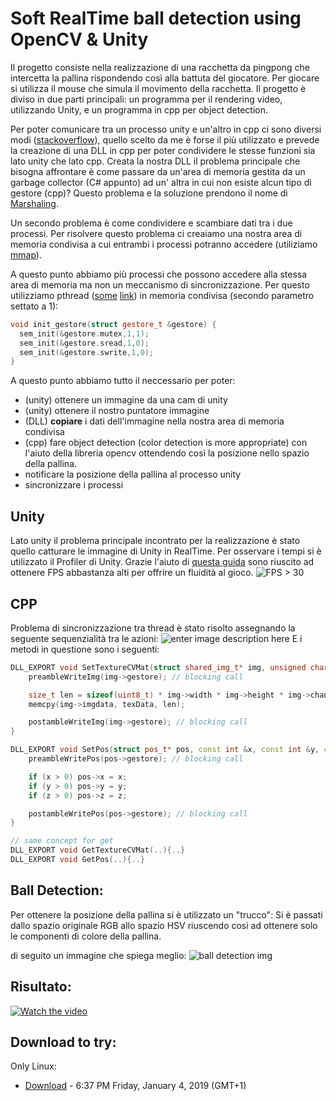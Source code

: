 Soft RealTime ball detection using OpenCV & Unity 
=================
Il progetto consiste nella realizzazione di una racchetta da pingpong che intercetta la pallina rispondendo così alla battuta del giocatore. Per giocare si utilizza il mouse che simula il movimento della racchetta.
Il progetto è diviso in due parti principali: un programma per il rendering video, utilizzando Unity, e un programma in cpp per object detection.

Per poter comunicare tra un processo unity e un'altro in cpp ci sono diversi modi ([stackoverflow](https://stackoverflow.com/questions/32632645/fastest-way-to-do-local-ipc-between-a-unity-process-and-another-c-sharp-process)), quello scelto da me è forse il più utilizzato e prevede la creazione di una DLL in cpp per poter condividere le stesse funzioni sia lato unity che lato cpp.
Creata la nostra DLL il problema principale che bisogna affrontare è come passare da un'area di memoria gestita da un garbage collector (C# appunto) ad un' altra in cui non esiste alcun tipo di gestore (cpp)? Questo problema e la soluzione prendono il nome di [Marshaling](https://www.codeproject.com/Articles/66245/Marshaling-with-Csharp-Chapter-1-Introducing-Marsh.aspx).

Un secondo problema è come condividere e scambiare dati tra i due processi. 
Per risolvere questo problema ci creaiamo una nostra area di memoria condivisa a cui entrambi i processi potranno accedere (utiliziamo [mmap](http://man7.org/linux/man-pages/man2/mmap.2.html)).

A questo punto abbiamo più processi che possono accedere alla stessa area di memoria ma non un meccanismo di sincronizzazione. Per questo utilizziamo pthread ([some](https://computing.llnl.gov/tutorials/pthreads/) [link](https://www.cs.cmu.edu/afs/cs/academic/class/15492-f07/www/pthreads.html)) in memoria condivisa (secondo parametro settato a 1):
```cpp
void init_gestore(struct gestore_t &gestore) {  
  sem_init(&gestore.mutex,1,1);  
  sem_init(&gestore.sread,1,0); 
  sem_init(&gestore.swrite,1,0);
}
```

A questo punto abbiamo tutto il neccessario per poter:
* (unity) ottenere un immagine da una cam di unity
* (unity) ottenere il nostro puntatore immagine
* (DLL) **copiare** i dati dell'immagine nella nostra area di memoria condivisa
* (cpp) fare object detection (color detection is more appropriate) con l'aiuto della libreria opencv ottendendo così la posizione nello spazio della pallina.
* notificare la posizione della pallina al processo unity
* sincronizzare i processi

Unity
---
Lato unity il problema principale incontrato per la realizzazione è stato quello catturare le immagine di Unity in RealTime. Per osservare i tempi si è utilizzato il Profiler di Unity.
Grazie l'aiuto di [questa guida](https://medium.com/google-developers/real-time-image-capture-in-unity-458de1364a4c) sono riuscito ad ottenere FPS abbastanza alti per offrire un fluidità al gioco.
![FPS  > 30](https://i.imgur.com/bn3zzkW.jpg)


CPP
---
Problema di sincronizzazione tra thread è stato risolto assegnando  la seguente sequenzialità tra le azioni:
![enter image description here](https://i.imgur.com/0GdZygN.jpg)
E i metodi in questione sono i seguenti:

```cpp
DLL_EXPORT void SetTextureCVMat(struct shared_img_t* img, unsigned char *texData){
    preambleWriteImg(img->gestore); // blocking call

    size_t len = sizeof(uint8_t) * img->width * img->height * img->channel;
    memcpy(img->imgdata, texData, len);

    postambleWriteImg(img->gestore); // blocking call
}

DLL_EXPORT void SetPos(struct pos_t* pos, const int &x, const int &y, const int &z){
    preambleWritePos(pos->gestore); // blocking call

    if (x > 0) pos->x = x;
    if (y > 0) pos->y = y;
    if (z > 0) pos->z = z;

    postambleWritePos(pos->gestore); // blocking call
}

// same concept for get
DLL_EXPORT void GetTextureCVMat(..){..}
DLL_EXPORT void GetPos(..){..}

```

Ball Detection:
---
Per ottenere la posizione della pallina si è utilizzato un "trucco":
Si è passati dallo spazio originale RGB allo spazio HSV riuscendo così ad ottenere solo le componenti di colore della pallina.

di seguito un immagine che spiega meglio:
![ball detection img](https://i.imgur.com/kYix4nQ.jpg)

Risultato:
---
[![Watch the video](https://i.imgur.com/ZMlnisT.png)](https://youtu.be/Kw_-q-660Zw)

Download to try:
---
Only Linux: 
* [Download](https://drive.google.com/open?id=168y92TkGdpW0UlP7Xt7-Gg_LYnN2Vi4l)  - 6:37 PM Friday, January 4, 2019 (GMT+1)
